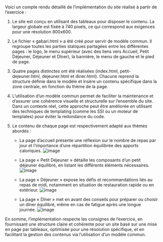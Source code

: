 Voici un compte rendu détaillé de l’implémentation du site réalisé à partir de l’exercice :

1. Le site est conçu en utilisant des tableaux pour disposer le contenu. La largeur globale est fixée à 740 pixels, ce qui correspond aux exigences pour une résolution 800x600.

2. Le fichier « gabari.html » a été créé pour servir de modèle commun. Il regroupe toutes les parties statiques partagées entre les différentes pages : le logo, le menu supérieur (avec des liens vers Accueil, Petit Déjeuner, Déjeuner et Dîner), la bannière, le menu de gauche et le pied de page.

3. Quatre pages distinctes ont été réalisées (index.html, petit-dejeuner.html, dejeuner.html et diner.html). Chacune reprend la structure définie dans le modèle et insère un contenu spécifique dans la zone centrale, en fonction du thème de la page.

4. L’utilisation d’un modèle commun permet de faciliter la maintenance et d’assurer une cohérence visuelle et structurelle sur l’ensemble du site. Dans un contexte réel, cette approche peut être améliorée en utilisant des techniques de templating (comme les SSI ou un moteur de templates) pour éviter la redondance du code.

5. Le contenu de chaque page est respectivement adapté aux thèmes abordés :  
   - La page d’accueil présente une réflexion sur le nombre de repas par jour et l’importance d’une répartition équilibrée des apports caloriques.
     ![image](https://github.com/user-attachments/assets/5a871469-665d-46d4-9237-3d71ac8194a8)

   - La page « Petit Déjeuner » détaille les composants d’un petit déjeuner équilibré, en listant les différents éléments nécessaires.
     ![image](https://github.com/user-attachments/assets/327222dd-585a-4404-879f-69731db4c91d)

   - La page « Déjeuner » expose les défis et recommandations liés au repas de midi, notamment en situation de restauration rapide ou en extérieur.
     ![image](https://github.com/user-attachments/assets/d151ad1b-7231-41bc-9e2d-9276971433e7)

   - La page « Dîner » met en avant des conseils pour préparer ou choisir un dîner équilibré, même en cas de fatigue après une longue journée.
     ![image](https://github.com/user-attachments/assets/e6f33be8-070c-4b66-8af6-7d17ce0a783f)


En somme, l’implémentation respecte les consignes de l’exercice, en fournissant une structure claire et cohérente pour un site basé sur une mise en page par tableaux, optimisée pour une résolution spécifique, et en facilitant la gestion des contenus via l’utilisation d’un modèle commun.
